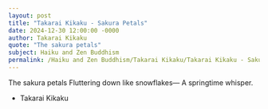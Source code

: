 ```yaml
---
layout: post
title: "Takarai Kikaku - Sakura Petals"
date: 2024-12-30 12:00:00 -0000
author: Takarai Kikaku
quote: "The sakura petals"
subject: Haiku and Zen Buddhism
permalink: /Haiku and Zen Buddhism/Takarai Kikaku/Takarai Kikaku - Sakura Petals
---
```


The sakura petals
Fluttering down like snowflakes—
A springtime whisper.


- Takarai Kikaku
